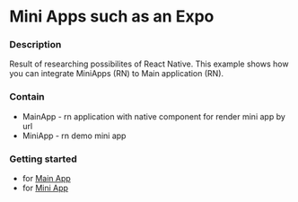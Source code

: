 # Mini Apps such as an Expo

### Description
Result of researching possibilites of React Native. This example shows how you can integrate MiniApps (RN) to Main application (RN).

### Contain
- MainApp - rn application with native component for render mini app by url
- MiniApp - rn demo mini app

### Getting started
- for [Main App](./MainApp/README.md)
- for [Mini App](./MiniApp/README.md)
